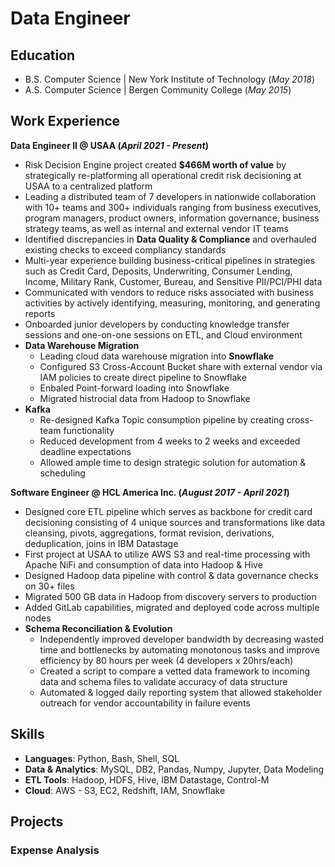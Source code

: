 # Data Engineer

## Education
- B.S. Computer Science | New York Institute of Technology (_May 2018_)
- A.S. Computer Science | Bergen Community College (_May 2015_)

## Work Experience
**Data Engineer II @ USAA (_April 2021 - Present_)**
- Risk Decision Engine project created **$466M worth of value** by strategically re-platforming all operational credit risk decisioning at USAA to a centralized platform
- Leading a distributed team of 7 developers in nationwide collaboration with 10+ teams and 300+ individuals ranging from business executives, program managers, product owners, information governance, business strategy teams, as well as internal and external vendor IT teams
- Identified discrepancies in **Data Quality & Compliance** and overhauled existing checks to exceed compliancy standards
- Multi-year experience building business-critical pipelines in strategies such as Credit Card, Deposits, Underwriting, Consumer Lending, Income, Military Rank, Customer, Bureau, and Sensitive PII/PCI/PHI data
- Communicated with vendors to reduce risks associated with business activities by actively identifying, measuring, monitoring, and generating reports
- Onboarded junior developers by conducting knowledge transfer sessions and one-on-one sessions on ETL, and Cloud environment
- **Data Warehouse Migration**
    - Leading cloud data warehouse migration into **Snowflake**
    - Configured S3 Cross-Account Bucket share with external vendor via IAM policies to create direct pipeline to Snowflake
    - Enbaled Point-forward loading into Snowflake
    - Migrated histrocial data from Hadoop to Snowflake
- **Kafka**
    - Re-designed Kafka Topic consumption pipeline by creating cross-team functionality
    - Reduced development from 4 weeks to 2 weeks and exceeded deadline expectations
    - Allowed ample time to design strategic solution for automation & scheduling



**Software Engineer @ HCL America Inc. (_August 2017 - April 2021_)**
- Designed core ETL pipeline which serves as backbone for credit card decisioning consisting of 4 unique sources and transformations like data cleansing, pivots, aggregations, format revision, derivations, deduplication, joins in IBM Datastage
- First project at USAA to utilize AWS S3 and real-time processing with Apache NiFi and consumption of data into Hadoop & Hive
- Designed Hadoop data pipeline with control & data governance checks on 30+ files
- Migrated 500 GB data in Hadoop from discovery servers to production
- Added GitLab capabilities, migrated and deployed code across multiple nodes
- **Schema Reconciliation & Evolution**
    - Independently improved developer bandwidth by decreasing wasted time and bottlenecks by automating monotonous tasks and improve efficiency by 80 hours per week (4 developers x 20hrs/each)
    - Created a script to compare a vetted data framework to incoming data and schema files to validate accuracy of data structure
    - Automated & logged daily reporting system that allowed stakeholder outreach for vendor accountability in failure events

## Skills
- **Languages**: Python, Bash, Shell, SQL
- **Data & Analytics**: MySQL, DB2, Pandas, Numpy, Jupyter, Data Modeling
- **ETL Tools**: Hadoop, HDFS, Hive, IBM Datastage, Control-M
- **Cloud**: AWS - S3, EC2, Redshift, IAM, Snowflake

## Projects
### Expense Analysis